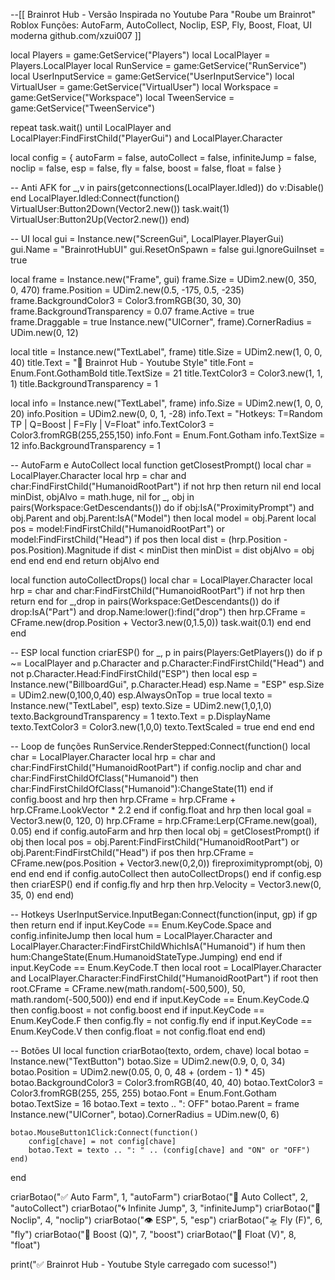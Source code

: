 --[[
    Brainrot Hub - Versão Inspirada no Youtube
    Para "Roube um Brainrot" Roblox
    Funções: AutoFarm, AutoCollect, Noclip, ESP, Fly, Boost, Float, UI moderna
    github.com/xzui007
]]

local Players = game:GetService("Players")
local LocalPlayer = Players.LocalPlayer
local RunService = game:GetService("RunService")
local UserInputService = game:GetService("UserInputService")
local VirtualUser = game:GetService("VirtualUser")
local Workspace = game:GetService("Workspace")
local TweenService = game:GetService("TweenService")

repeat task.wait() until LocalPlayer and LocalPlayer:FindFirstChild("PlayerGui") and LocalPlayer.Character

local config = {
    autoFarm = false,
    autoCollect = false,
    infiniteJump = false,
    noclip = false,
    esp = false,
    fly = false,
    boost = false,
    float = false
}

-- Anti AFK
for _,v in pairs(getconnections(LocalPlayer.Idled)) do v:Disable() end
LocalPlayer.Idled:Connect(function()
    VirtualUser:Button2Down(Vector2.new())
    task.wait(1)
    VirtualUser:Button2Up(Vector2.new())
end)

-- UI
local gui = Instance.new("ScreenGui", LocalPlayer.PlayerGui)
gui.Name = "BrainrotHubUI"
gui.ResetOnSpawn = false
gui.IgnoreGuiInset = true

local frame = Instance.new("Frame", gui)
frame.Size = UDim2.new(0, 350, 0, 470)
frame.Position = UDim2.new(0.5, -175, 0.5, -235)
frame.BackgroundColor3 = Color3.fromRGB(30, 30, 30)
frame.BackgroundTransparency = 0.07
frame.Active = true
frame.Draggable = true
Instance.new("UICorner", frame).CornerRadius = UDim.new(0, 12)

local title = Instance.new("TextLabel", frame)
title.Size = UDim2.new(1, 0, 0, 40)
title.Text = "🧠 Brainrot Hub - Youtube Style"
title.Font = Enum.Font.GothamBold
title.TextSize = 21
title.TextColor3 = Color3.new(1, 1, 1)
title.BackgroundTransparency = 1

local info = Instance.new("TextLabel", frame)
info.Size = UDim2.new(1, 0, 0, 20)
info.Position = UDim2.new(0, 0, 1, -28)
info.Text = "Hotkeys: T=Random TP | Q=Boost | F=Fly | V=Float"
info.TextColor3 = Color3.fromRGB(255,255,150)
info.Font = Enum.Font.Gotham
info.TextSize = 12
info.BackgroundTransparency = 1

-- AutoFarm e AutoCollect
local function getClosestPrompt()
    local char = LocalPlayer.Character
    local hrp = char and char:FindFirstChild("HumanoidRootPart")
    if not hrp then return nil end
    local minDist, objAlvo = math.huge, nil
    for _, obj in pairs(Workspace:GetDescendants()) do
        if obj:IsA("ProximityPrompt") and obj.Parent and obj.Parent:IsA("Model") then
            local model = obj.Parent
            local pos = model:FindFirstChild("HumanoidRootPart") or model:FindFirstChild("Head")
            if pos then
                local dist = (hrp.Position - pos.Position).Magnitude
                if dist < minDist then
                    minDist = dist
                    objAlvo = obj
                end
            end
        end
    end
    return objAlvo
end

local function autoCollectDrops()
    local char = LocalPlayer.Character
    local hrp = char and char:FindFirstChild("HumanoidRootPart")
    if not hrp then return end
    for _,drop in pairs(Workspace:GetDescendants()) do
        if drop:IsA("Part") and drop.Name:lower():find("drop") then
            hrp.CFrame = CFrame.new(drop.Position + Vector3.new(0,1.5,0))
            task.wait(0.1)
        end
    end
end

-- ESP
local function criarESP()
    for _, p in pairs(Players:GetPlayers()) do
        if p ~= LocalPlayer and p.Character and p.Character:FindFirstChild("Head") and not p.Character.Head:FindFirstChild("ESP") then
            local esp = Instance.new("BillboardGui", p.Character.Head)
            esp.Name = "ESP"
            esp.Size = UDim2.new(0,100,0,40)
            esp.AlwaysOnTop = true
            local texto = Instance.new("TextLabel", esp)
            texto.Size = UDim2.new(1,0,1,0)
            texto.BackgroundTransparency = 1
            texto.Text = p.DisplayName
            texto.TextColor3 = Color3.new(1,0,0)
            texto.TextScaled = true
        end
    end
end

-- Loop de funções
RunService.RenderStepped:Connect(function()
    local char = LocalPlayer.Character
    local hrp = char and char:FindFirstChild("HumanoidRootPart")
    if config.noclip and char and char:FindFirstChildOfClass("Humanoid") then
        char:FindFirstChildOfClass("Humanoid"):ChangeState(11)
    end
    if config.boost and hrp then
        hrp.CFrame = hrp.CFrame + hrp.CFrame.LookVector * 2.2
    end
    if config.float and hrp then
        local goal = Vector3.new(0, 120, 0)
        hrp.CFrame = hrp.CFrame:Lerp(CFrame.new(goal), 0.05)
    end
    if config.autoFarm and hrp then
        local obj = getClosestPrompt()
        if obj then
            local pos = obj.Parent:FindFirstChild("HumanoidRootPart") or obj.Parent:FindFirstChild("Head")
            if pos then
                hrp.CFrame = CFrame.new(pos.Position + Vector3.new(0,2,0))
                fireproximityprompt(obj, 0)
            end
        end
    end
    if config.autoCollect then
        autoCollectDrops()
    end
    if config.esp then
        criarESP()
    end
    if config.fly and hrp then
        hrp.Velocity = Vector3.new(0, 35, 0)
    end
end)

-- Hotkeys
UserInputService.InputBegan:Connect(function(input, gp)
    if gp then return end
    if input.KeyCode == Enum.KeyCode.Space and config.infiniteJump then
        local hum = LocalPlayer.Character and LocalPlayer.Character:FindFirstChildWhichIsA("Humanoid")
        if hum then hum:ChangeState(Enum.HumanoidStateType.Jumping) end
    end
    if input.KeyCode == Enum.KeyCode.T then
        local root = LocalPlayer.Character and LocalPlayer.Character:FindFirstChild("HumanoidRootPart")
        if root then
            root.CFrame = CFrame.new(math.random(-500,500), 50, math.random(-500,500))
        end
    end
    if input.KeyCode == Enum.KeyCode.Q then
        config.boost = not config.boost
    end
    if input.KeyCode == Enum.KeyCode.F then
        config.fly = not config.fly
    end
    if input.KeyCode == Enum.KeyCode.V then
        config.float = not config.float
    end
end)

-- Botões UI
local function criarBotao(texto, ordem, chave)
    local botao = Instance.new("TextButton")
    botao.Size = UDim2.new(0.9, 0, 0, 34)
    botao.Position = UDim2.new(0.05, 0, 0, 48 + (ordem - 1) * 45)
    botao.BackgroundColor3 = Color3.fromRGB(40, 40, 40)
    botao.TextColor3 = Color3.fromRGB(255, 255, 255)
    botao.Font = Enum.Font.Gotham
    botao.TextSize = 16
    botao.Text = texto .. ": OFF"
    botao.Parent = frame
    Instance.new("UICorner", botao).CornerRadius = UDim.new(0, 6)

    botao.MouseButton1Click:Connect(function()
        config[chave] = not config[chave]
        botao.Text = texto .. ": " .. (config[chave] and "ON" or "OFF")
    end)
end

criarBotao("✅ Auto Farm", 1, "autoFarm")
criarBotao("💎 Auto Collect", 2, "autoCollect")
criarBotao("🌀 Infinite Jump", 3, "infiniteJump")
criarBotao("🚪 Noclip", 4, "noclip")
criarBotao("👁️ ESP", 5, "esp")
criarBotao("🛸 Fly (F)", 6, "fly")
criarBotao("💨 Boost (Q)", 7, "boost")
criarBotao("🚀 Float (V)", 8, "float")

print("✅ Brainrot Hub - Youtube Style carregado com sucesso!")
